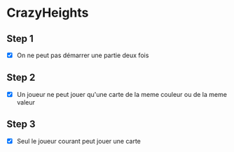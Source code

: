 # CrazyHeights

## Step 1

- [x] On ne peut pas démarrer une partie deux fois

## Step 2

- [x] Un joueur ne peut jouer qu'une carte de la meme couleur ou de la meme valeur

## Step 3

- [x] Seul le joueur courant peut jouer une carte
